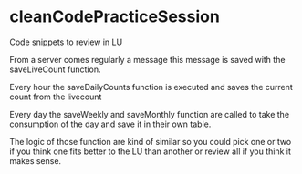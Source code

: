 # cleanCodePracticeSession
Code snippets to review in LU

From a server comes regularly a message this message is saved with the saveLiveCount function.

Every hour the saveDailyCounts function is executed and saves the current count from the livecount

Every day the saveWeekly and saveMonthly function are called to take the consumption of the day and save it in their own table.

The logic of those function are kind of similar so you could pick one or two if you think one fits better to the LU than another or review all if you think it makes sense.
